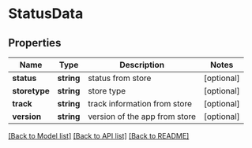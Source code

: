 # StatusData

## Properties
Name | Type | Description | Notes
------------ | ------------- | ------------- | -------------
**status** | **string** | status from store | [optional] 
**storetype** | **string** | store type | [optional] 
**track** | **string** | track information from store | [optional] 
**version** | **string** | version of the app from store | [optional] 

[[Back to Model list]](../README.md#documentation-for-models) [[Back to API list]](../README.md#documentation-for-api-endpoints) [[Back to README]](../README.md)

